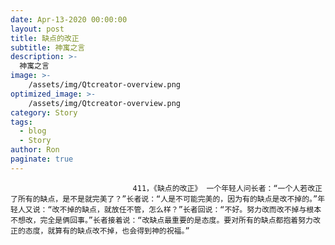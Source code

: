 ```yaml
---
date: Apr-13-2020 00:00:00
layout: post
title: 缺点的改正
subtitle: 神寓之言
description: >-
  神寓之言
image: >-
    /assets/img/Qtcreator-overview.png
optimized_image: >-
    /assets/img/Qtcreator-overview.png
category: Story
tags:
  - blog
  - Story
author: Ron
paginate: true
---
```


							　　411，《缺点的改正》 一个年轻人问长者：“一个人若改正了所有的缺点，是不是就完美了？”长者说：“人是不可能完美的，因为有的缺点是改不掉的。”年轻人又说：“改不掉的缺点，就放任不管，怎么样？”长者回说：“不好。努力改而改不掉与根本不想改，完全是俩回事。”长者接着说：“改缺点最重要的是态度。要对所有的缺点都抱着努力改正的态度，就算有的缺点改不掉，也会得到神的祝福。”
							
							
						